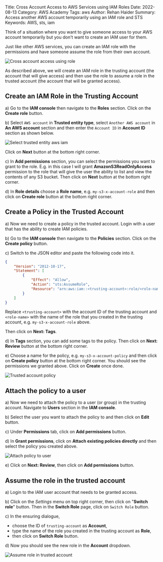 Title: Cross Account Access to AWS Services using IAM Roles
Date: 2022-08-13
Category: AWS Academy
Tags: aws
Author: Rehan Haider
Summary: Access another AWS account temporarily using an IAM role and STS
Keywords: AWS, sts, iam


Think of a situation where you want to give someone access to your AWS account temporarily but you don't want to create an IAM user for them. 

Just like other AWS services, you can create an IAM role with the permissions and have someone assume the role from their own account. 

![Cross account access using role]({static}/images/aws/45000000-01-cross-account-access.png)

As described above, we will create an IAM role in the trusting account (the account that will give access) and then use the role to assume a role in the trusted account (the account that will be granted access).


## Create an IAM Role in the Trusting Account

a) Go to the **IAM console** then navigate to the **Roles** section. Click on the **Create role** button.

b) Select `AWS account` in **Trusted entity type**, select `Another AWS account` in **An AWS account** section and then enter the `Account ID` in **Account ID** section as shown below. 

![Select trusted entity aws iam]({static}/images/aws/45000000-02-select-trusted-entity.png)

Click on **Next** button at the bottom right corner.

c) In **Add permissions** section, you can select the permissions you want to grant to the role. E.g. in this case I will grant **AmazonS3ReadOnlyAccess** permission to the role that will give the user the ability to list and view the contents of any S3 bucket. Then click on **Next** button at the bottom right corner.

d) In **Role details** choose a **Role name**, e.g. `my-s3-x-account-role` and then click on **Create role** button at the bottom right corner.

## Create a Policy in the Trusted Account

a) Now we need to create a policy in the trusted account. Login with a user that has the ability to create IAM policies. 

b) Go to the **IAM console** then navigate to the **Policies** section. Click on the **Create policy** button.

c) Switch to the JSON editor and paste the following code into it.

```json
{
    "Version": "2012-10-17",
    "Statement": [
        {
            "Effect": "Allow",
            "Action": "sts:AssumeRole",
            "Resource": "arn:aws:iam::<trusting-account>:role/<role-name>"
        }
    ]
}
```

Replace `<trusting-account>` with the account ID of the trusting account and `<role-name>` with the name of the role that you created in the trusting account, e.g. `my-s3-x-account-role` above.

Then click on **Next: Tags**.

d) In **Tags** section, you can add some tags to the policy. Then click on **Next: Review** button at the bottom right corner.

e) Choose a name for the policy, e.g. `my-s3-x-account-policy` and then click on **Create policy** button at the bottom right corner. You should see the permissions we granted above. Click on **Create** once done.

![Trusted account policy]({static}/images/aws/45000000-03-trusted-account-policy.png)

## Attach the policy to a user

a) Now we need to attach the policy to a user (or group) in the trusting account. Navigate to **Users** section in the **IAM console**.

b) Select the user you want to attach the policy to and then click on **Edit** button.

c) Under **Permissions** tab, click on **Add permissions** button. 

d) In **Grant permissions**, click on **Attach existing policies directly** and then select the policy you created above.

![Attach policy to user]({static}/images/aws/45000000-04-attach-permission.png)

e) Click on **Next: Review**, then click on **Add permissions** button.

## Assume the role in the trusted account

a) Login to the IAM user account that needs to be granted access.

b) Click on the *Settings* menu on top right corner, then click on "**Switch role**" button. Then in the **Switch Role** page, click on `Switch Role` button.

c) In the ensuring dialogue, 

- choose the ID of `trusting-account` as **Account**, 
- type the name of the role you created in the trusting account as **Role**,
- then click on **Switch Role** button.

d) Now you should see the new role in the **Account** dropdown.

![Assume role in trusted account]({static}/images/aws/45000000-05-switch-role-success.png)